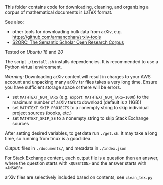 This folder contains code for downloading, cleaning, and organizing a corpus of
mathematical documents in LaTeX format.

See also:
* other tools for downloading bulk data from arXiv, e.g. https://github.com/armancohan/arxiv-tools
* [S2ORC: The Semantic Scholar Open Research Corpus](https://arxiv.org/pdf/1911.02782.pdf)

Tested on _Ubuntu 18_ and _20_

The script `./install.sh` installs dependencies.
It is recommended to use a Python virtual environment.

_Warning:_ Downloading arXiv content will result in charges to your AWS
account and unpacking many arXiv tar files takes a very long time.
Ensure you have sufficient storage space or there will be errors.

* set `MATHTEXT_NUM_TARS` (e.g. `export MATHTEXT_NUM_TARS=1000`) to the maximum
  number of arXiv tars to download (default is `2` (1GB))
* set `MATHTEXT_SKIP_PROJECTS` to a nonempty string to skip individual project
  sources (books, etc.)
* set `MATHTEXT_SKIP_SE` to a nonempty string to skip Stack Exchange sources

After setting desired variables, to get data run `./get.sh`.
It may take a long time, so running from tmux is a good idea.

_Output_: files in `./documents/`, and metadata in `./index.json`

For Stack Exchange content, each output file is a question then an answer,
where the question starts with `<QUESTION>` and the answer starts with
`<ANSWER>`

arXiv files are selectively included based on contents, see
`clean_tex.py`

